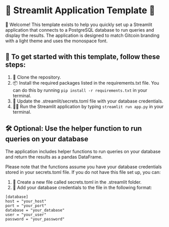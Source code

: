 # 🚀 Streamlit Application Template 🚀
👋 Welcome! This template exists to help you quickly set up a Streamlit application that connects to a PostgreSQL database to run queries and display the results. The application is designed to match Gitcoin branding with a light theme and uses the monospace font. 

## 🚀 To get started with this template, follow these steps:

1. 📂 Clone the repository.
2. 📦 Install the required packages listed in the requirements.txt file. You can do this by running `pip install -r requirements.txt` in your terminal.
3. 🔑 Update the .streamlit/secrets.toml file with your database credentials.
4. 🏃‍♀️ Run the Streamlit application by typing `streamlit run app.py` in your terminal.

## 🛠️ Optional: Use the helper function to run queries on your database
The application includes helper functions to run queries on your database and return the results as a pandas DataFrame. 

Please note that the functions assume you have your database credentials stored in your secrets.toml file. If you do not have this file set up, you can: 
1. 📄 Create a new file called secrets.toml in the .streamlit folder.
2. 🔐 Add your database credentials to the file in the following format:
```
[database]
host = "your_host"
port = "your_port"
database = "your_database"
user = "your_user"
password = "your_password"
```
